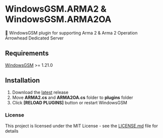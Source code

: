 # WindowsGSM.ARMA2 & WindowsGSM.ARMA2OA
🧩 WindowsGSM plugin for supporting Arma 2 & Arma 2 Operation Arrowhead Dedicated Server 

## Requirements
[WindowsGSM](https://github.com/WindowsGSM/WindowsGSM) >= 1.21.0

## Installation
1. Download the [latest](https://github.com/DevVault/WindowsGSM.ARMA2/releases/latest) release
1. Move **ARMA2.cs** and **ARMA2OA.cs** folder to **plugins** folder
1. Click **[RELOAD PLUGINS]** button or restart WindowsGSM

### License
This project is licensed under the MIT License - see the [LICENSE.md](https://github.com/DevVault/WindowsGSM.ARMA2/blob/master/LICENSE) file for details
